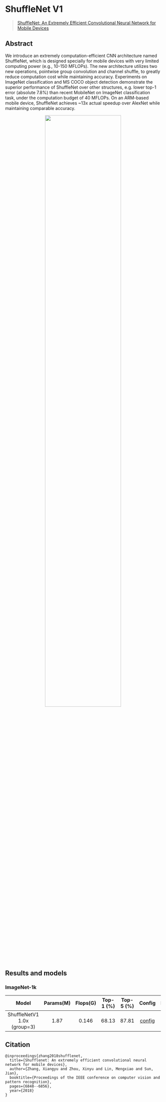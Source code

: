 # ShuffleNet V1

> [ShuffleNet: An Extremely Efficient Convolutional Neural Network for Mobile Devices](https://openaccess.thecvf.com/content_cvpr_2018/html/Zhang_ShuffleNet_An_Extremely_CVPR_2018_paper.html)

<!-- [ALGORITHM] -->

## Abstract

We introduce an extremely computation-efficient CNN architecture named ShuffleNet, which is designed specially for mobile devices with very limited computing power (e.g., 10-150 MFLOPs). The new architecture utilizes two new operations, pointwise group convolution and channel shuffle, to greatly reduce computation cost while maintaining accuracy. Experiments on ImageNet classification and MS COCO object detection demonstrate the superior performance of ShuffleNet over other structures, e.g. lower top-1 error (absolute 7.8%) than recent MobileNet on ImageNet classification task, under the computation budget of 40 MFLOPs. On an ARM-based mobile device, ShuffleNet achieves ~13x actual speedup over AlexNet while maintaining comparable accuracy.

<div align=center>
<img src="https://user-images.githubusercontent.com/26739999/142575730-dc2f616d-80df-4fb1-93e1-77ebb2b835cf.png" width="70%"/>
</div>

## Results and models

### ImageNet-1k

|            Model            | Params(M) | Flops(G) | Top-1 (%) | Top-5 (%) |                   Config                    |                                            Download                                             |
| :-------------------------: | :-------: | :------: | :-------: | :-------: | :-----------------------------------------: | :---------------------------------------------------------------------------------------------: |
| ShuffleNetV1 1.0x (group=3) |   1.87    |  0.146   |   68.13   |   87.81   | [config](./shufflenet-v1-1x_16xb64_in1k.py) | [model](https://download.openmmlab.com/mmclassification/v0/shufflenet_v1/shufflenet_v1_batch1024_imagenet_20200804-5d6cec73.pth) \| [log](https://download.openmmlab.com/mmclassification/v0/shufflenet_v1/shufflenet_v1_batch1024_imagenet_20200804-5d6cec73.log.json) |

## Citation

```
@inproceedings{zhang2018shufflenet,
  title={Shufflenet: An extremely efficient convolutional neural network for mobile devices},
  author={Zhang, Xiangyu and Zhou, Xinyu and Lin, Mengxiao and Sun, Jian},
  booktitle={Proceedings of the IEEE conference on computer vision and pattern recognition},
  pages={6848--6856},
  year={2018}
}
```
